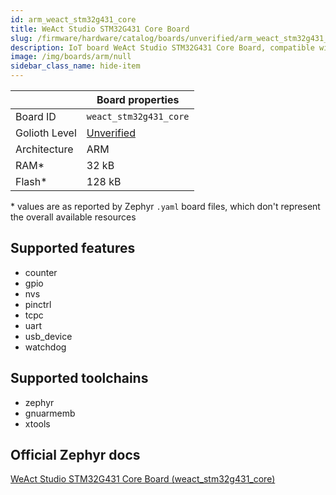 ```yaml
---
id: arm_weact_stm32g431_core
title: WeAct Studio STM32G431 Core Board
slug: /firmware/hardware/catalog/boards/unverified/arm_weact_stm32g431_core
description: IoT board WeAct Studio STM32G431 Core Board, compatible with Golioth at unverified level.
image: /img/boards/arm/null
sidebar_class_name: hide-item
---
```


[//]: # (This is an auto-generated file, do not edit! Changes to it will be lost upon re-generation)



|                | Board properties     |
| -------------  | -------------------- |
| Board ID       | `weact_stm32g431_core` |
| Golioth Level  | [Unverified](/firmware/hardware#unverified-boards) |
| Architecture   | ARM |
| RAM*           | 32 kB |
| Flash*         | 128 kB |

\* values are as reported by Zephyr `.yaml` board files, which don't represent the overall available resources



## Supported features

* counter
* gpio
* nvs
* pinctrl
* tcpc
* uart
* usb_device
* watchdog

## Supported toolchains

* zephyr
* gnuarmemb
* xtools

## Official Zephyr docs

[WeAct Studio STM32G431 Core Board (weact_stm32g431_core)](https://docs.zephyrproject.org/latest/boards/arm/weact_stm32g431_core/doc/index.html)
